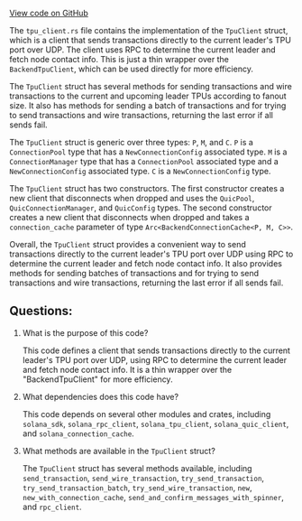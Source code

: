 [View code on GitHub](https://github.com/solana-labs/solana/blob/master/client/src/tpu_client.rs)

The `tpu_client.rs` file contains the implementation of the `TpuClient` struct, which is a client that sends transactions directly to the current leader's TPU port over UDP. The client uses RPC to determine the current leader and fetch node contact info. This is just a thin wrapper over the `BackendTpuClient`, which can be used directly for more efficiency.

The `TpuClient` struct has several methods for sending transactions and wire transactions to the current and upcoming leader TPUs according to fanout size. It also has methods for sending a batch of transactions and for trying to send transactions and wire transactions, returning the last error if all sends fail.

The `TpuClient` struct is generic over three types: `P`, `M`, and `C`. `P` is a `ConnectionPool` type that has a `NewConnectionConfig` associated type. `M` is a `ConnectionManager` type that has a `ConnectionPool` associated type and a `NewConnectionConfig` associated type. `C` is a `NewConnectionConfig` type.

The `TpuClient` struct has two constructors. The first constructor creates a new client that disconnects when dropped and uses the `QuicPool`, `QuicConnectionManager`, and `QuicConfig` types. The second constructor creates a new client that disconnects when dropped and takes a `connection_cache` parameter of type `Arc<BackendConnectionCache<P, M, C>>`.

Overall, the `TpuClient` struct provides a convenient way to send transactions directly to the current leader's TPU port over UDP using RPC to determine the current leader and fetch node contact info. It also provides methods for sending batches of transactions and for trying to send transactions and wire transactions, returning the last error if all sends fail.
## Questions: 
 1. What is the purpose of this code?
    
    This code defines a client that sends transactions directly to the current leader's TPU port over UDP, using RPC to determine the current leader and fetch node contact info. It is a thin wrapper over the "BackendTpuClient" for more efficiency.

2. What dependencies does this code have?
    
    This code depends on several other modules and crates, including `solana_sdk`, `solana_rpc_client`, `solana_tpu_client`, `solana_quic_client`, and `solana_connection_cache`.

3. What methods are available in the `TpuClient` struct?
    
    The `TpuClient` struct has several methods available, including `send_transaction`, `send_wire_transaction`, `try_send_transaction`, `try_send_transaction_batch`, `try_send_wire_transaction`, `new`, `new_with_connection_cache`, `send_and_confirm_messages_with_spinner`, and `rpc_client`.